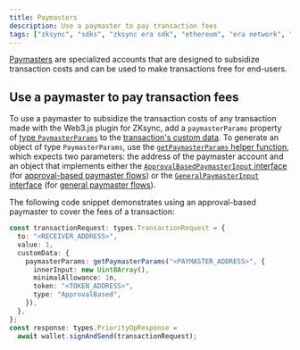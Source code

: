 ```yaml
---
title: Paymasters
description: Use a paymaster to pay transaction fees
tags: ["zksync", "sdks", "zksync era sdk", "ethereum", "era network", "web3.js", "web3.js plugin", "paymaster"]
---
```


[Paymasters](/zksync-protocol/zksync-era/account-abstraction/paymasters) are specialized accounts
that are designed to subsidize transaction costs and can be used to make transactions free for end-users.

## Use a paymaster to pay transaction fees

To use a paymaster to subsidize the transaction costs of any transaction made with the Web3.js plugin for ZKsync, add a
`paymasterParams` property of [type `PaymasterParams`](https://chainsafe.github.io/web3-plugin-zksync/types/types.PaymasterParams.html)
to the [transaction's custom data](/zksync-network/sdk/js/web3js/custom-data). To generate an object of type `PaymasterParams`, use the
[`getPaymasterParams` helper function](https://chainsafe.github.io/web3-plugin-zksync/functions/getPaymasterParams.html),
which expects two parameters: the address of the paymaster account and an object that implements either the
[`ApprovalBasedPaymasterInput` interface](https://chainsafe.github.io/web3-plugin-zksync/interfaces/types.ApprovalBasedPaymasterInput.html)
(for [approval-based paymaster flows](/zksync-protocol/zksync-era/account-abstraction/paymasters#approval-based-paymaster-flow))
or the [`GeneralPaymasterInput` interface](https://chainsafe.github.io/web3-plugin-zksync/interfaces/types.GeneralPaymasterInput.html)
(for [general paymaster flows](/zksync-protocol/zksync-era/account-abstraction/paymasters#general-paymaster-flow)).

The following code snippet demonstrates using an approval-based paymaster to cover the fees of a transaction:

```ts
const transactionRequest: types.TransactionRequest = {
  to: "<RECEIVER_ADDRESS>",
  value: 1,
  customData: {
    paymasterParams: getPaymasterParams("<PAYMASTER_ADDRESS>", {
      innerInput: new Uint8Array(),
      minimalAllowance: 1n,
      token: "<TOKEN_ADDRESS>",
      type: "ApprovalBased",
    }),
  },
};
const response: types.PriorityOpResponse =
  await wallet.signAndSend(transactionRequest);
```
